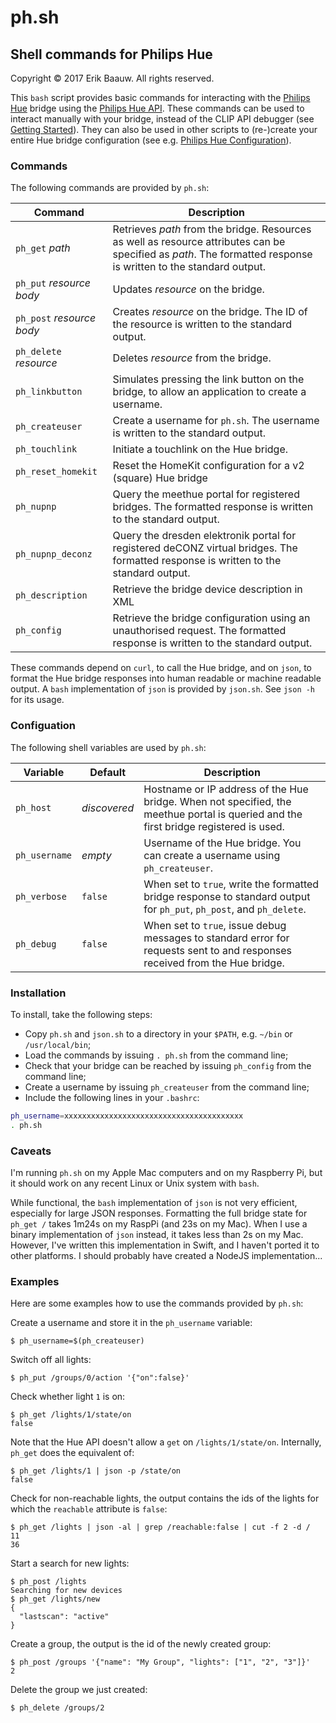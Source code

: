 # ph.sh

## Shell commands for Philips Hue
Copyright © 2017 Erik Baauw. All rights reserved.

This `bash` script provides basic commands for interacting with the [Philips Hue](http://www2.meethue.com/) bridge using the [Philips Hue API](https://developers.meethue.com/philips-hue-api).  These commands can be used to interact manually with your bridge, instead of the CLIP API debugger (see [Getting Started](https://developers.meethue.com/documentation/getting-started)).  They can also be used in other scripts to (re-)create your entire Hue bridge configuration (see e.g. [Philips Hue Configuration](http://github.com/ebaauw/hue-config)).

### Commands
The following commands are provided by `ph.sh`:

Command | Description
-------- | -----------
`ph_get` _path_ | Retrieves _path_ from the bridge.  Resources as well as resource attributes can be specified as _path_.  The formatted response is written to the standard output.
`ph_put` _resource_ _body_ | Updates _resource_ on the bridge.
`ph_post` _resource_ _body_ | Creates _resource_ on the bridge.  The ID of the resource is written to the standard output.
`ph_delete` _resource_ | Deletes _resource_ from the bridge.
`ph_linkbutton` | Simulates pressing the link button on the bridge, to allow an application to create a username.
`ph_createuser` | Create a username for `ph.sh`.  The username is written to the standard output.
`ph_touchlink` | Initiate a touchlink on the Hue bridge.
`ph_reset_homekit` | Reset the HomeKit configuration for a v2 (square) Hue bridge
`ph_nupnp` | Query the meethue portal for registered bridges.  The formatted response is written to the standard output.
`ph_nupnp_deconz` | Query the dresden elektronik portal for registered deCONZ virtual bridges.  The formatted response is written to the standard output.
`ph_description` | Retrieve the bridge device description in XML
`ph_config` | Retrieve the bridge configuration using an unauthorised request.  The formatted response is written to the standard output.

These commands depend on `curl`, to call the Hue bridge, and on `json`, to format the Hue bridge responses into human readable or machine readable output.  A `bash` implementation of `json` is provided by `json.sh`.  See `json -h` for its usage.

### Configuation
The following shell variables are used by `ph.sh`:

Variable | Default | Description
-------- | -------| -----------
`ph_host` | _discovered_ | Hostname or IP address of the Hue bridge.  When not specified, the meethue portal is queried and the first bridge registered is used.
`ph_username` | _empty_ | Username of the Hue bridge.  You can create a username using `ph_createuser`.
`ph_verbose` | `false` | When set to `true`, write the formatted bridge response to standard output for `ph_put`, `ph_post`, and `ph_delete`.
`ph_debug` | `false` | When set to `true`, issue debug messages to standard error for requests sent to and responses received from the Hue bridge.

### Installation
To install, take the following steps:
- Copy `ph.sh` and `json.sh` to a directory in your `$PATH`, e.g. `~/bin` or `/usr/local/bin`;
- Load the commands by issuing `. ph.sh` from the command line;
- Check that your bridge can be reached by issuing `ph_config` from the command line;
- Create a username by issuing `ph_createuser` from the command line;
- Include the following lines in your `.bashrc`:
```sh
ph_username=xxxxxxxxxxxxxxxxxxxxxxxxxxxxxxxxxxxxxxxx
. ph.sh
```

### Caveats
I'm running `ph.sh` on my Apple Mac computers and on my Raspberry Pi, but it should work on any recent Linux or Unix system with `bash`.

While functional, the `bash` implementation of `json` is not very efficient, especially for large JSON responses.  Formatting the full bridge state for `ph_get /` takes 1m24s on my RaspPi (and 23s on my Mac).  When I use a binary implementation of `json` instead, it takes less than 2s on my Mac.  However, I've written this implementation in Swift, and I haven't ported it to other platforms.  I should probably have created a NodeJS implementation...

### Examples
Here are some examples how to use the commands provided by `ph.sh`:

Create a username and store it in the `ph_username` variable:
```
$ ph_username=$(ph_createuser)
```
Switch off all lights:
```
$ ph_put /groups/0/action '{"on":false}'
```
Check whether light `1` is on:
```
$ ph_get /lights/1/state/on
false
```
Note that the Hue API doesn't allow a `get` on `/lights/1/state/on`.  Internally, `ph_get` does the equivalent of:
```
$ ph_get /lights/1 | json -p /state/on
false
```
Check for non-reachable lights, the output contains the ids of the lights for which the `reachable` attribute is `false`:
```
$ ph_get /lights | json -al | grep /reachable:false | cut -f 2 -d /
11
36
```
Start a search for new lights:
```
$ ph_post /lights
Searching for new devices
$ ph_get /lights/new
{
  "lastscan": "active"
}
```
Create a group, the output is the id of the newly created group:
```
$ ph_post /groups '{"name": "My Group", "lights": ["1", "2", "3"]}'
2
```
Delete the group we just created:
```
$ ph_delete /groups/2
```
